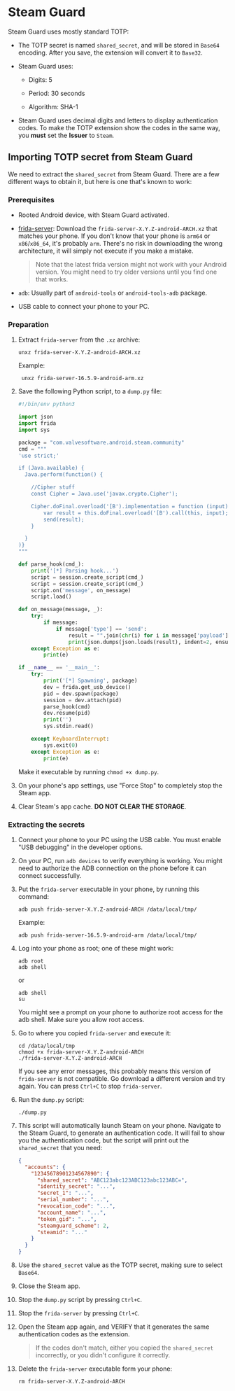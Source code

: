 # Steam Guard

Steam Guard uses mostly standard TOTP:

 - The TOTP secret is named `shared_secret`, and will be stored in `Base64`
   encoding. After you save, the extension will convert it to `Base32`.

 - Steam Guard uses:

     - Digits: 5

     - Period: 30 seconds

     - Algorithm: SHA-1

 - Steam Guard uses decimal digits and letters to display authentication codes. To make
   the TOTP extension show the codes in the same way, you **must** set the **Issuer** to
   `Steam`.


## Importing TOTP secret from Steam Guard

We need to extract the `shared_secret` from Steam Guard. There are a few different ways to
obtain it, but here is one that's known to work:


### Prerequisites

 - Rooted Android device, with Steam Guard activated.

 - [frida-server](https://github.com/frida/frida/releases): Download the
   `frida-server-X.Y.Z-android-ARCH.xz` that matches your phone. If you don't know that
   your phone is `arm64` or `x86`/`x86_64`, it's probably `arm`. There's no risk in
   downloading the wrong architecture, it will simply not execute if you make a mistake.

   > Note that the latest frida version might not work with your Android version. You might need
   > to try older versions until you find one that works.

 - `adb`: Usually part of `android-tools` or `android-tools-adb` package.

 - USB cable to connect your phone to your PC.


### Preparation

1. Extract `frida-server` from the `.xz` archive:

       unxz frida-server-X.Y.Z-android-ARCH.xz

    Example:

        unxz frida-server-16.5.9-android-arm.xz

2. Save the following Python script, to a `dump.py` file:

   ```python
   #!/bin/env python3
   
   import json
   import frida
   import sys
   
   package = "com.valvesoftware.android.steam.community"
   cmd = """
   'use strict;'
   
   if (Java.available) {
     Java.perform(function() {
   
       //Cipher stuff
       const Cipher = Java.use('javax.crypto.Cipher');
   
       Cipher.doFinal.overload('[B').implementation = function (input) {
           var result = this.doFinal.overload('[B').call(this, input);
           send(result);
       }
   
     }
   )}
   """

   def parse_hook(cmd_):
       print('[*] Parsing hook...')
       script = session.create_script(cmd_)
       script = session.create_script(cmd_)
       script.on('message', on_message)
       script.load()
   
   def on_message(message, _):
       try:
           if message:
               if message['type'] == 'send':
                   result = "".join(chr(i) for i in message['payload'])
                   print(json.dumps(json.loads(result), indent=2, ensure_ascii=False))
       except Exception as e:
           print(e)
   
   if __name__ == '__main__':
       try:
           print('[*] Spawning', package)
           dev = frida.get_usb_device()
           pid = dev.spawn(package)
           session = dev.attach(pid)
           parse_hook(cmd)
           dev.resume(pid)
           print('')
           sys.stdin.read()
   
       except KeyboardInterrupt:
           sys.exit(0)
       except Exception as e:
           print(e)
   ```

   Make it executable by running `chmod +x dump.py`.

4. On your phone's app settings, use "Force Stop" to completely stop the Steam app.

5. Clear Steam's app cache. **DO NOT CLEAR THE STORAGE**.


### Extracting the secrets

1. Connect your phone to your PC using the USB cable. You must enable "USB debugging" in
   the developer options.
   
2. On your PC, run `adb devices` to verify everything is working. You might need to
   authorize the ADB connection on the phone before it can connect successfully.
   
3. Put the `frida-server` executable in your phone, by running this command:

       adb push frida-server-X.Y.Z-android-ARCH /data/local/tmp/

   Example:
   
       adb push frida-server-16.5.9-android-arm /data/local/tmp/

4. Log into your phone as root; one of these might work:
   
       adb root
       adb shell

   or
   
       adb shell
       su
   
   You might see a prompt on your phone to authorize root access for the adb shell. Make
   sure you allow root access.

5. Go to where you copied `frida-server` and execute it:

       cd /data/local/tmp
       chmod +x frida-server-X.Y.Z-android-ARCH
       ./frida-server-X.Y.Z-android-ARCH

    If you see any error messages, this probably means this version of `frida-server` is
    not compatible. Go download a different version and try again. You can press `Ctrl+C`
    to stop `frida-server`.
    
6. Run the `dump.py` script:

       ./dump.py

7. This script will automatically launch Steam on your phone. Navigate to the Steam Guard,
   to generate an authentication code. It will fail to show you the authentication code,
   but the script will print out the `shared_secret` that you need:

   ```json
   {
     "accounts": {
       "12345678901234567890": {
         "shared_secret": "ABC123abc123ABC123abc123ABC=",
         "identity_secret": "...",
         "secret_1": "...",
         "serial_number": "...",
         "revocation_code": "...",
         "account_name": "...",
         "token_gid": "...",
         "steamguard_scheme": 2,
         "steamid": "..."
       }
     }
   }
   ```

9. Use the `shared_secret` value as the TOTP secret, making sure to select `Base64`.

10. Close the Steam app.

11. Stop the `dump.py` script by pressing `Ctrl+C`.

12. Stop the `frida-server` by pressing `Ctrl+C`.

13. Open the Steam app again, and VERIFY that it generates the same authentication codes
    as the extension.
    
    > If the codes don't match, either you copied the `shared_secret` incorrectly, or you
    > didn't configure it correctly.

14. Delete the `frida-server` executable form your phone:
    
        rm frida-server-X.Y.Z-android-ARCH

